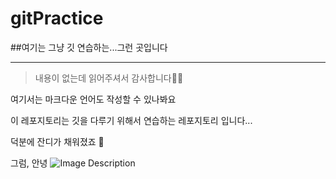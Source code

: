 ﻿# gitPractice 
##여기는 그냥 깃 연습하는...그런 곳입니다

----------------------------------------------

>내용이 없는데 읽어주셔서 감사합니다👀👀


여기서는 마크다운 언어도 작성할 수 있나봐요

이 레포지토리는 깃을 다루기 위해서 연습하는 레포지토리 입니다...

덕분에 잔디가 채워졌죠 🌱


그럼, 안녕
![Image Description](https://img.extmovie.com/files/attach/images/135/266/194/085/d09c9da651377963be1e49da96bf277d.gif)
